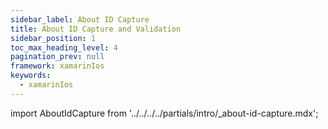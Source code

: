 ```yaml
---
sidebar_label: About ID Capture
title: About ID Capture and Validation
sidebar_position: 1
toc_max_heading_level: 4
pagination_prev: null
framework: xamarinIos
keywords:
  - xamarinIos
---
```


import AboutIdCapture from '../../../../partials/intro/_about-id-capture.mdx';

<AboutIdCapture/>